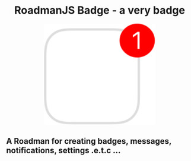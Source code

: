 
<p align="center">
  <h1 align="center"> RoadmanJS Badge - a very badge </h1>
</p>

<div align="center">
<img src="./docs/badge-icon.png" width="300" />
</div>



## A Roadman for creating badges, messages, notifications, settings .e.t.c ...
